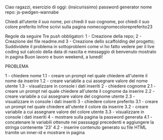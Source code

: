 Ciao ragazzi,
esercizio di oggi: (insicurissimo) password generator
nome repo: js-pwdgen-wannabe

Chiedi all’utente il suo nome,
poi chiedi il suo cognome,
poi chiedi il suo colore preferito
Infine scrivi sulla pagina nomecognomecolorepreferito23


Regole da seguire
Tre push obbligatori:
1 - Creazione della repo;
2 - Creazione del file readme.md
3 - Creazione dello scaffolding del progetto;
Suddividete il problema in sottoproblemi come vi ho fatto vedere per il live coding sul calcolo della data di nascita e messaggio di benvenuto mostrato in pagina
Buon lavoro e buon weekend, a lunedì!


PROBLEMA

1 - chiedere nome
    1.1 - creare un prompt nel quale chiedere all'utente il nome da inserire
    1.2 - creare variabile a cui assegnare valore del   nome utente
    1.3 - visualizzare in console i dati inseriti
2 - chiedere cognome
    2.1 - creare un prompt nel quale chiedere all'utente il cognome da inserire
    2.2 - creare variabile a cui assegnare valore del   cognome utente
    2.3 - visualizzare in console i dati inseriti
3 - chiedere colore preferito
    3.1 - creare un prompt nel quale chiedere all'utente il colore da inserire
    3.2 - creare variabile a cui assegnare valore del   colore utente
    3.3 - visualizzare in console i dati inseriti
4 - mostrare sulla pagina la password generata
    4.1 - concatenare le variabili ottenute nei passsaggi precedenti e aggiungere la stringa contenente '23'
    4.2 - inserire contenuto generato su file HTML tramite un inner-id e mostrare in pagina